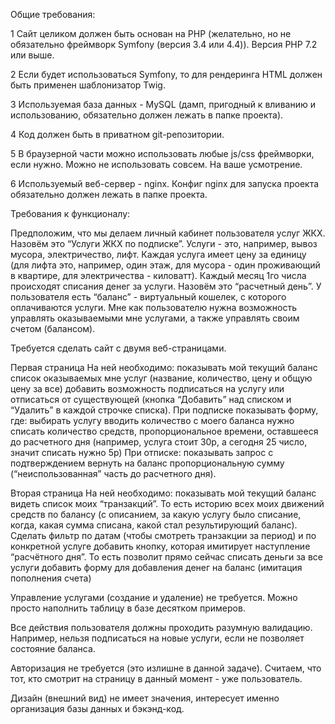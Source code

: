 Общие требования:

1
Сайт целиком должен быть основан на PHP (желательно, но не обязательно фреймворк Symfony (версия 3.4 или 4.4)).
Версия PHP 7.2 или выше.

2
Если будет использоваться Symfony, то для рендеринга HTML должен быть применен шаблонизатор Twig.

3
Используемая база данных - MySQL (дамп, пригодный к вливанию и использованию, обязательно должен лежать в папке проекта).

4
Код должен быть в приватном git-репозитории.

5
В браузерной части можно использовать любые js/css фреймворки, если нужно. Можно не использовать совсем. На ваше усмотрение.

6
Используемый веб-сервер - nginx.
Конфиг nginx для запуска проекта обязательно должен лежать в папке проекта.


Требования к функционалу:

Предположим, что мы делаем личный кабинет пользователя услуг ЖКХ. Назовём это “Услуги ЖКХ по подписке”.
Услуги - это, например, вывоз мусора, электричество, лифт. Каждая услуга имеет цену за единицу (для лифта это, например, один этаж, для мусора - один проживающий в квартире, для электричества - киловатт).
Каждый месяц 1го числа происходят списания денег за услуги. Назовём это “расчетный день”.
У пользователя есть “баланс” - виртуальный кошелек, с которого оплачиваются услуги.
Мне как пользователю нужна возможность управлять оказываемыми мне услугами, а также управлять своим счетом (балансом).

Требуется сделать сайт с двумя веб-страницами.


Первая страница
На ней необходимо:
показывать мой текущий баланс
список оказываемых мне услуг (название, количество, цену и общую цену за все)
добавить возможность подписаться на услугу или отписаться от существующей (кнопка “Добавить” над списком и “Удалить” в каждой строчке списка).
При подписке показывать форму, где:
выбирать услугу
вводить количество
с моего баланса нужно списать количество средств, пропорциональное времени, оставшееся до расчетного дня (например, услуга стоит 30р, а сегодня 25 число, значит списать нужно 5р)
При отписке:
показывать запрос с подтверждением
вернуть на баланс пропорциональную сумму (“неиспользованная” часть до расчетного дня).

Вторая страница
На ней необходимо:
показывать мой текущий баланс
видеть список моих “транзакций”. То есть историю всех моих движений средств по балансу (с описанием, за какую услугу было списание, когда, какая сумма списана, какой стал результирующий баланс). Сделать фильтр по датам (чтобы смотреть транзакции за период) и по конкретной услуге
добавить кнопку, которая имитирует наступление “расчётного дня”. То есть позволит прямо сейчас списать деньги за все услуги
добавить форму для добавления денег на баланс (имитация пополнения счета)


Управление услугами (создание и удаление) не требуется. Можно просто наполнить таблицу в базе десятком примеров.

Все действия пользователя должны проходить разумную валидацию. Например, нельзя подписаться на новые услуги, если не позволяет состояние баланса.

Авторизация не требуется (это излишне в данной задаче). Считаем, что тот, кто смотрит на страницу в данный момент - уже пользователь.

Дизайн (внешний вид) не имеет значения, интересует именно организация базы данных и бэкэнд-код.